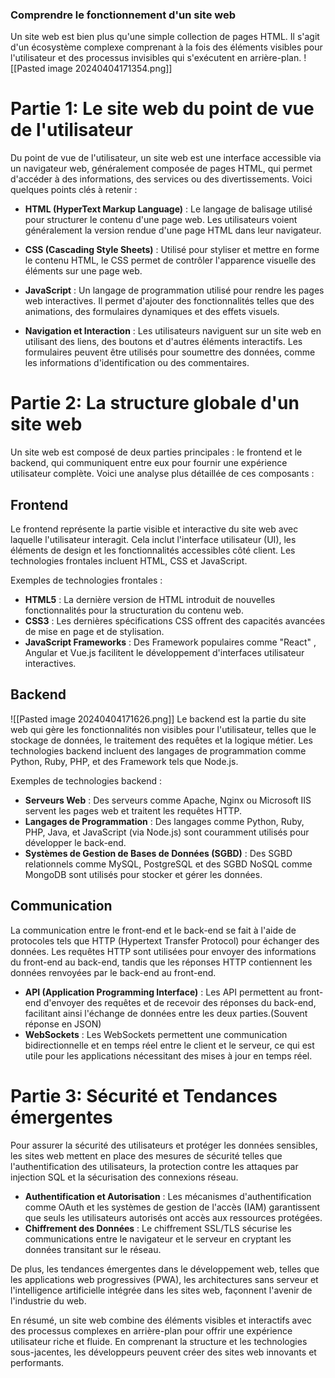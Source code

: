### Comprendre le fonctionnement d'un site web

Un site web est bien plus qu'une simple collection de pages HTML. Il s'agit d'un écosystème complexe comprenant à la fois des éléments visibles pour l'utilisateur et des processus invisibles qui s'exécutent en arrière-plan.
![[Pasted image 20240404171354.png]]
# **Partie 1: Le site web du point de vue de l'utilisateur**


Du point de vue de l'utilisateur, un site web est une interface accessible via un navigateur web, généralement composée de pages HTML, qui permet d'accéder à des informations, des services ou des divertissements. Voici quelques points clés à retenir :

- **HTML (HyperText Markup Language)** : Le langage de balisage utilisé pour structurer le contenu d'une page web. Les utilisateurs voient généralement la version rendue d'une page HTML dans leur navigateur.

- **CSS (Cascading Style Sheets)** : Utilisé pour styliser et mettre en forme le contenu HTML, le CSS permet de contrôler l'apparence visuelle des éléments sur une page web.

- **JavaScript** : Un langage de programmation utilisé pour rendre les pages web interactives. Il permet d'ajouter des fonctionnalités telles que des animations, des formulaires dynamiques et des effets visuels.

- **Navigation et Interaction** : Les utilisateurs naviguent sur un site web en utilisant des liens, des boutons et d'autres éléments interactifs. Les formulaires peuvent être utilisés pour soumettre des données, comme les informations d'identification ou des commentaires.

# **Partie 2: La structure globale d'un site web**

Un site web est composé de deux parties principales : le frontend et le backend, qui communiquent entre eux pour fournir une expérience utilisateur complète. Voici une analyse plus détaillée de ces composants :

## Frontend

Le frontend représente la partie visible et interactive du site web avec laquelle l'utilisateur interagit. Cela inclut l'interface utilisateur (UI), les éléments de design et les fonctionnalités accessibles côté client. Les technologies frontales incluent HTML, CSS et JavaScript.

Exemples de technologies frontales :
- **HTML5** : La dernière version de HTML introduit de nouvelles fonctionnalités pour la structuration du contenu web.
- **CSS3** : Les dernières spécifications CSS offrent des capacités avancées de mise en page et de stylisation.
- **JavaScript Frameworks** : Des Framework populaires comme "React" , Angular et Vue.js facilitent le développement d'interfaces utilisateur interactives.

## Backend

![[Pasted image 20240404171626.png]]
Le backend est la partie du site web qui gère les fonctionnalités non visibles pour l'utilisateur, telles que le stockage de données, le traitement des requêtes et la logique métier. Les technologies backend incluent des langages de programmation comme Python, Ruby, PHP, et des Framework tels que Node.js.

Exemples de technologies backend :
- **Serveurs Web** : Des serveurs comme Apache, Nginx ou Microsoft IIS servent les pages web et traitent les requêtes HTTP.
- **Langages de Programmation** : Des langages comme Python, Ruby, PHP, Java, et JavaScript (via Node.js) sont couramment utilisés pour développer le back-end.
- **Systèmes de Gestion de Bases de Données (SGBD)** : Des SGBD relationnels comme MySQL, PostgreSQL et des SGBD NoSQL comme MongoDB sont utilisés pour stocker et gérer les données.

## Communication

La communication entre le front-end et le back-end se fait à l'aide de protocoles tels que HTTP (Hypertext Transfer Protocol) pour échanger des données. Les requêtes HTTP sont utilisées pour envoyer des informations du front-end au back-end, tandis que les réponses HTTP contiennent les données renvoyées par le back-end au front-end.

- **API (Application Programming Interface)** : Les API permettent au front-end d'envoyer des requêtes et de recevoir des réponses du back-end, facilitant ainsi l'échange de données entre les deux parties.(Souvent réponse en JSON)
- **WebSockets** : Les WebSockets permettent une communication bidirectionnelle et en temps réel entre le client et le serveur, ce qui est utile pour les applications nécessitant des mises à jour en temps réel.

# Partie 3: Sécurité et Tendances émergentes

Pour assurer la sécurité des utilisateurs et protéger les données sensibles, les sites web mettent en place des mesures de sécurité telles que l'authentification des utilisateurs, la protection contre les attaques par injection SQL et la sécurisation des connexions réseau.

- **Authentification et Autorisation** : Les mécanismes d'authentification comme OAuth et les systèmes de gestion de l'accès (IAM) garantissent que seuls les utilisateurs autorisés ont accès aux ressources protégées.
- **Chiffrement des Données** : Le chiffrement SSL/TLS sécurise les communications entre le navigateur et le serveur en cryptant les données transitant sur le réseau.

De plus, les tendances émergentes dans le développement web, telles que les applications web progressives (PWA), les architectures sans serveur et l'intelligence artificielle intégrée dans les sites web, façonnent l'avenir de l'industrie du web.

En résumé, un site web combine des éléments visibles et interactifs avec des processus complexes en arrière-plan pour offrir une expérience utilisateur riche et fluide. En comprenant la structure et les technologies sous-jacentes, les développeurs peuvent créer des sites web innovants et performants.

